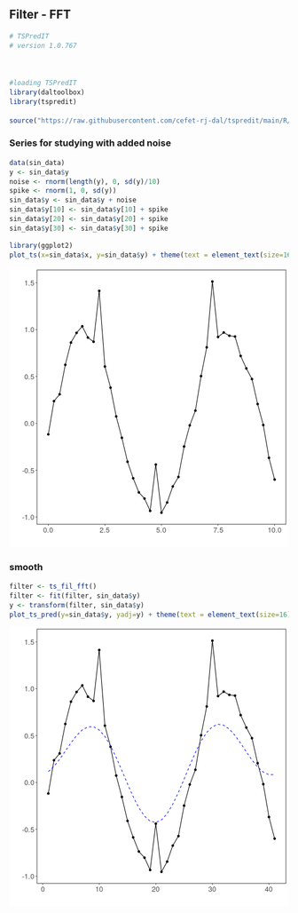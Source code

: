 ## Filter - FFT


```r
# TSPredIT
# version 1.0.767



#loading TSPredIT
library(daltoolbox) 
library(tspredit) 

source("https://raw.githubusercontent.com/cefet-rj-dal/tspredit/main/R/ts_fil_fft.R")
```

### Series for studying with added noise


```r
data(sin_data)
y <- sin_data$y
noise <- rnorm(length(y), 0, sd(y)/10)
spike <- rnorm(1, 0, sd(y))
sin_data$y <- sin_data$y + noise
sin_data$y[10] <- sin_data$y[10] + spike
sin_data$y[20] <- sin_data$y[20] + spike
sin_data$y[30] <- sin_data$y[30] + spike
```


```r
library(ggplot2)
plot_ts(x=sin_data$x, y=sin_data$y) + theme(text = element_text(size=16))
```

![plot of chunk unnamed-chunk-3](fig/ts_fil_fft/unnamed-chunk-3-1.png)

### smooth


```r
filter <- ts_fil_fft()
filter <- fit(filter, sin_data$y)
y <- transform(filter, sin_data$y)
plot_ts_pred(y=sin_data$y, yadj=y) + theme(text = element_text(size=16))
```

![plot of chunk unnamed-chunk-4](fig/ts_fil_fft/unnamed-chunk-4-1.png)

